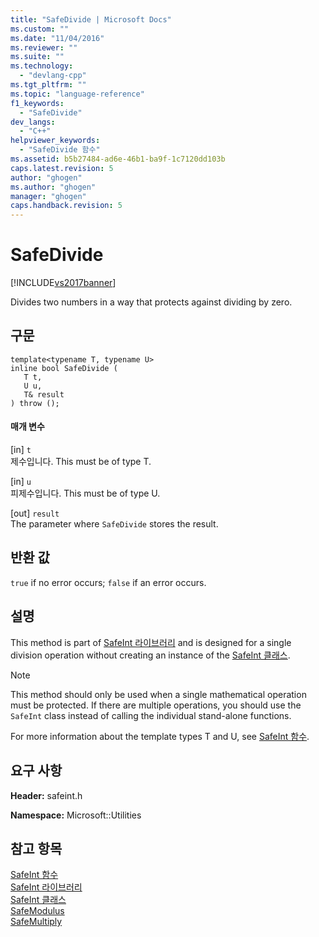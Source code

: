 ```yaml
---
title: "SafeDivide | Microsoft Docs"
ms.custom: ""
ms.date: "11/04/2016"
ms.reviewer: ""
ms.suite: ""
ms.technology: 
  - "devlang-cpp"
ms.tgt_pltfrm: ""
ms.topic: "language-reference"
f1_keywords: 
  - "SafeDivide"
dev_langs: 
  - "C++"
helpviewer_keywords: 
  - "SafeDivide 함수"
ms.assetid: b5b27484-ad6e-46b1-ba9f-1c7120dd103b
caps.latest.revision: 5
author: "ghogen"
ms.author: "ghogen"
manager: "ghogen"
caps.handback.revision: 5
---
```

# SafeDivide
[!INCLUDE[vs2017banner](../assembler/inline/includes/vs2017banner.md)]

Divides two numbers in a way that protects against dividing by zero.  
  
## 구문  
  
```  
template<typename T, typename U>  
inline bool SafeDivide (  
   T t,  
   U u,  
   T& result  
) throw ();  
```  
  
#### 매개 변수  
 \[in\] `t`  
 제수입니다.  This must be of type T.  
  
 \[in\] `u`  
 피제수입니다.  This must be of type U.  
  
 \[out\] `result`  
 The parameter where `SafeDivide` stores the result.  
  
## 반환 값  
 `true` if no error occurs; `false` if an error occurs.  
  
## 설명  
 This method is part of [SafeInt 라이브러리](../windows/safeint-library.md) and is designed for a single division operation without creating an instance of the [SafeInt 클래스](../windows/safeint-class.md).  
  
> [!NOTE]
>  This method should only be used when a single mathematical operation must be protected.  If there are multiple operations, you should use the `SafeInt` class instead of calling the individual stand\-alone functions.  
  
 For more information about the template types T and U, see [SafeInt 함수](../windows/safeint-functions.md).  
  
## 요구 사항  
 **Header:** safeint.h  
  
 **Namespace:** Microsoft::Utilities  
  
## 참고 항목  
 [SafeInt 함수](../windows/safeint-functions.md)   
 [SafeInt 라이브러리](../windows/safeint-library.md)   
 [SafeInt 클래스](../windows/safeint-class.md)   
 [SafeModulus](../windows/safemodulus.md)   
 [SafeMultiply](../windows/safemultiply.md)